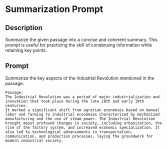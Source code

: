 # Summarization Prompt

## Description
Summarize the given passage into a concise and coherent summary. This prompt is useful for practicing the skill of condensing information while retaining key points.

## Prompt
Summarize the key aspects of the Industrial Revolution mentioned in the passage.

```
Passage:
The Industrial Revolution was a period of major industrialization and innovation that took place during the late 18th and early 19th centuries. 
It marked a significant shift from agrarian economies based on manual labor and farming to industrial economies characterized by mechanized manufacturing and the use of steam power. The Industrial Revolution brought about profound changes in society, including urbanization, the rise of the factory system, and increased economic specialization. It also led to technological advancements in transportation, communication, and production processes, laying the groundwork for modern industrial society.
```